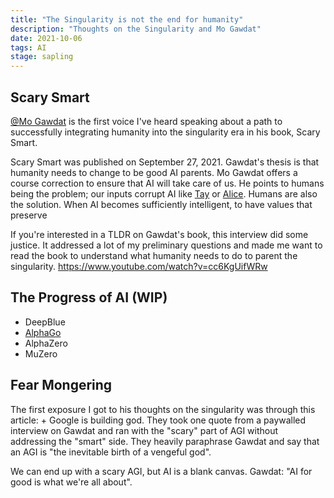 ```yaml
---
title: "The Singularity is not the end for humanity"
description: "Thoughts on the Singularity and Mo Gawdat"
date: 2021-10-06
tags: AI
stage: sapling
---
```


## Scary Smart

[@Mo Gawdat](https://www.mogawdat.com/) is the first voice I've heard speaking about a path to successfully integrating humanity into the singularity era in his book, Scary Smart.

Scary Smart was published on September 27, 2021. Gawdat's thesis is that humanity needs to change
to be good AI parents. Mo Gawdat offers a course correction to ensure that AI will take care of us.
He points to humans being the problem; our inputs corrupt AI like [Tay](https://en.wikipedia.org/wiki/Tay_(bot)) or [Alice](https://techcrunch.com/2017/10/24/another-ai-chatbot-shown-spouting-offensive-views/). 
Humans are also the solution. When AI becomes sufficiently intelligent, to have values that preserve  

If you're interested in a TLDR on Gawdat's book, this interview did some justice. It addressed a lot of my preliminary questions and made me want to read the book to understand what humanity needs to do to parent the singularity. https://www.youtube.com/watch?v=cc6KgUifWRw

## The Progress of AI (WIP)

- DeepBlue
- [AlphaGo](https://youtu.be/WXuK6gekU1Y)
- AlphaZero
- MuZero

## Fear Mongering

The first exposure I got to his thoughts on the singularity was through this article: + Google is building god. They took one quote from a paywalled interview on Gawdat and ran with the "scary" part of AGI without addressing the "smart" side. They heavily paraphrase Gawdat and say that an AGI is "the inevitable birth of a vengeful god".

We can end up with a scary AGI, but AI is a blank canvas. Gawdat: "AI for good is what we're all about".

